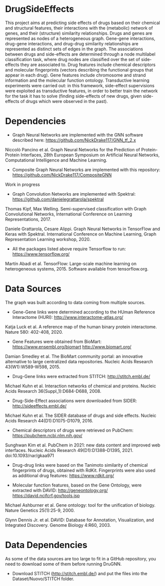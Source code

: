# DrugSideEffects

This project aims at predicting side effects of drugs based on their chemical and structural features, their interactions with the (metabolic) network of genes, and their (structure) similarity relationships. Drugs and genes are represented as nodes of a heterogeneous graph. Gene-gene interactions, drug-gene interactions, and drug-drug similarity relationships are represented as distinct sets of edges in the graph. The associations between drugs and side-effects are determined through a node multilabel classification task, where drug nodes are classified over the set of side-effects they are associated to. Drug features include chemical descriptors and molecular fingerprints (vectors describing the functional groups that appear in each drug). Gene features include chromosome and strand information and the molecular function ontology. Transductive learning experiments were carried out: in this framework, side-effect supervisions were exploited as transductive features, in order to better train the network for the task it has to solve (finding side-effects of new drugs, given side-effects of drugs which were observed in the past). 

# Dependencies

* Graph Neural Networks are implemented with the GNN software described here: 
https://github.com/NickDrake117/GNN_tf_2.x

Niccolò Pancino et al. Graph Neural Networks for the Prediction of Protein-Protein Interfaces, 28th European Symposium on Artificial Neural Networks, Computational Intelligence and Machine Learning.

* Composite Graph Neural Networks are implemented with this repository:
https://github.com/NickDrake117/CompositeGNN

Work in progress

* Graph Convolution Networks are implemented with Spektral:
https://github.com/danielegrattarola/spektral

Thomas Kipf, Max Welling. Semi-supervised classification with Graph Convolutional Networks, International Conference on Learning Representations, 2017.

Daniele Grattarola, Cesare Alippi. Graph Neural Networks in TensorFlow and Keras with Spektral. International Conference on Machine Learning, Graph Representation Learning workshop, 2020.


* All the packages listed above require Tensorflow to run:
https://www.tensorflow.org/

Martín Abadi et al. TensorFlow: Large-scale machine learning on heterogeneous systems, 2015. Software available from tensorflow.org.


# Data Sources

The graph was built according to data coming from multiple sources. 

* Gene-Gene links were determined according to the HUman Reference Interactome (HURI):
http://www.interactome-atlas.org/

Katja Luck et al. A reference map of the human binary protein interactome. Nature 580: 402-408, 2020.

* Gene Features were obtained from BioMart:
https://www.ensembl.org/biomart
http://www.biomart.org/

Damian Smedley et al. The BioMart community portal: an innovative alternative to large centralized data repositories. Nucleic Acids Research 43(W1):W589-W598, 2015.

* Drug-Gene links were extracted from STITCH:
http://stitch.embl.de/

Michael Kuhn et al. Interaction networks of chemical and proteins. Nucleic Acids Research 36(Suppl_1):D684-D688, 2008.

* Drug-Side-Effect associations were downloaded from SIDER:
http://sideeffects.embl.de/

Michael Kuhn et al. The SIDER database of drugs and side effects. Nucleic Acids Research 44(D1):D1075-D1079, 2016.

* Chemical descriptors of drugs were retrieved on PubChem:
https://pubchem.ncbi.nlm.nih.gov/

Sunghwan Kim et al. PubChem in 2021: new data content and improved web interfaces. Nucleic Acids Research 49(D1):D1388–D1395, 2021. doi:10.1093/nar/gkaa971

* Drug-drug links were based on the Tanimoto similarity of chemical fingerprints of drugs, obtained with RdKit. Fingerprints were also used as additional drug features:
https://www.rdkit.org/

* Molecular function features, based on the Gene Ontology, were extracted with DAVID:
http://geneontology.org/
https://david.ncifcrf.gov/tools.jsp

Michael Ashburner et al. Gene ontology: tool for the unification of biology. Nature Genetics 25(1):25-9, 2000.

Glynn Dennis Jr. et al. DAVID: Database for Annotation, Visualization, and Integrated Discovery. Genome Biology 4:R60, 2003.


# Data Dependencies

As some of the data sources are too large to fit in a GitHub repository, you need to download some of them before running DruGNN.

* Download STITCH (http://stitch.embl.de/) and put the files into the Dataset/Nuovo/STITCH folder.

